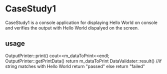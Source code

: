 # CaseStudy1

CaseStudy1 is a console application for displaying Hello World on console and verifies the output with Hello World dispalyed on the screen.

## usage

OutputPrinter::print()
cout<<m_dataToPrint<<endl;
OutputPrinter::getPrintData()
return m_dataToPrint
DataValidater::result()
//if string matches with Hello World
return "passed"
else
return "failed"
